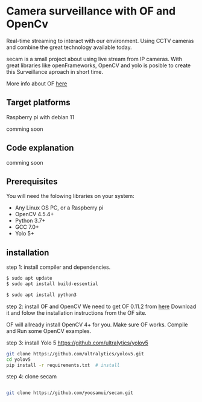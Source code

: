 # Camera surveillance with OF and OpenCv

Real-time streaming to interact with our environment.
Using CCTV cameras and combine the great technology available today.

secam is a small project about using live stream from IP cameras. 
With great libraries like openFrameworks, OpenCV and yolo is posible to create this Surveillance aproach in short time.

More info about OF [here](https://openframeworks.cc/)

## Target platforms
Raspberry pi with debian 11

comming soon

## Code explanation
comming soon


## Prerequisites

You will need the folowing libraries on your system:

- Any Linux OS PC, or a Raspberry pi 
- OpenCV 4.5.4+
- Python 3.7+ 
- GCC 7.0+ 
- Yolo 5+


## installation
step 1:
install compiler and  dependencies.

```bash
$ sudo apt update
$ sudo apt install build-essential

$ sudo apt install python3

```

step 2:
install OF and OpenCV
We need to get OF 0.11.2 from [here](https://openframeworks.cc/download/)
Download it and folow the installation instructions from the OF site.

OF will allready install OpenCV 4+ for you.
Make sure OF works. Compile and Run some OpenCV examples.

step 3:
install Yolo 5
https://github.com/ultralytics/yolov5

```bash
git clone https://github.com/ultralytics/yolov5.git
cd yolov5
pip install -r requirements.txt  # install
```

step 4:
clone secam

```bash

git clone https://github.com/yoosamui/secam.git
```



